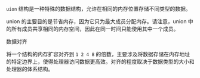 `uion` 结构是一种特殊的数据结构，允许在相同的内存位置存储不同类型的数据。

union 的主要目的是节省内存，因为它只为最大成员分配内存。请注意，union 中的所有成员共享相同的内存空间，因此在同一时间只能使用其中一个成员。

数据对齐

将一个结构的内存扩容对齐到 `1 2 4 8` 的倍数，主要涉及将数据存储在内存地址的特定边界上，使得处理器访问数据更高效。对齐的程度取决于数据类型的大小和处理器的体系结构。
